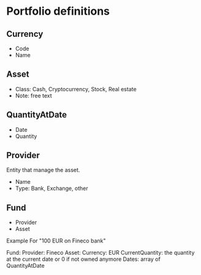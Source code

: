 # Portfolio definitions


## Currency
- Code
- Name

## Asset 
- Class: Cash, Cryptocurrency, Stock, Real estate
- Note: free text

## QuantityAtDate
- Date
- Quantity

## Provider
Entity that manage the asset.
- Name
- Type: Bank, Exchange, other

## Fund
- Provider
- Asset

  

Example
For "100 EUR on Fineco bank"

Fund:
  Provider: Fineco
  Asset:
    Currency: EUR
    CurrentQuantity: the quantity at the current date or 0 if not owned anymore
    Dates: array of QuantityAtDate

